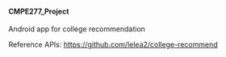 #### CMPE277_Project

Android app for college recommendation

Reference APIs:
https://github.com/lelea2/college-recommend
